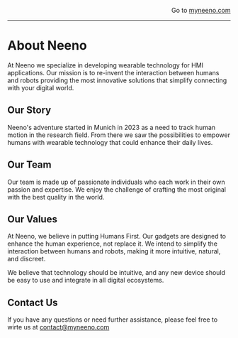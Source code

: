 <p style="text-align: right;">Go to <a href="https://myneeno.com">myneeno.com</a></p>

---

# About Neeno

At Neeno we specialize in developing wearable technology for HMI applications.
Our mission is to re-invent the interaction between humans and robots providing
the most innovative solutions that simplify connecting with your digital world.

## Our Story

Neeno's adventure started in Munich in 2023 as a need to track human motion in
the research field. From there we saw the possibilities to empower humans with
wearable technology that could enhance their daily lives.

## Our Team

Our team is made up of passionate individuals who each work in their own
passion and expertise. We enjoy the challenge of crafting the most original
with the best quality in the world.

## Our Values

At Neeno, we believe in putting Humans First. Our gadgets are designed to
enhance the human experience, not replace it. We intend to simplify the
interaction between humans and robots, making it more intuitive, natural, and
discreet.

We believe that technology should be intuitive, and any new device should be
easy to use and integrate in all digital ecosystems.

## Contact Us

If you have any questions or need further assistance, please feel free to
wirte us at <contact@myneeno.com>
